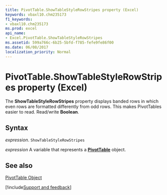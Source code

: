```yaml
---
title: PivotTable.ShowTableStyleRowStripes property (Excel)
keywords: vbaxl10.chm235173
f1_keywords:
- vbaxl10.chm235173
ms.prod: excel
api_name:
- Excel.PivotTable.ShowTableStyleRowStripes
ms.assetid: 599a766c-6b25-5bfd-f785-fefe9fe86f00
ms.date: 06/08/2017
localization_priority: Normal
---
```



# PivotTable.ShowTableStyleRowStripes property (Excel)

The  **ShowTableStyleRowStripes** property displays banded rows in which even rows are formatted differently from odd rows. This makes PivotTables easier to read. Read/write **Boolean**.


## Syntax

_expression_. `ShowTableStyleRowStripes`

_expression_ A variable that represents a **[PivotTable](Excel.PivotTable.md)** object.


## See also


[PivotTable Object](Excel.PivotTable.md)

[!include[Support and feedback](~/includes/feedback-boilerplate.md)]